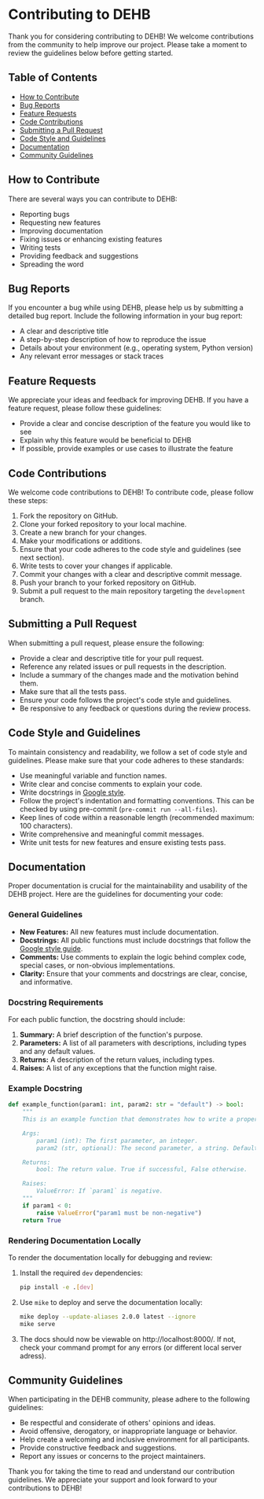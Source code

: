 # Contributing to DEHB

Thank you for considering contributing to DEHB! We welcome contributions from the community to help improve our project. Please take a moment to review the guidelines below before getting started.

## Table of Contents

- [How to Contribute](#how-to-contribute)
- [Bug Reports](#bug-reports)
- [Feature Requests](#feature-requests)
- [Code Contributions](#code-contributions)
- [Submitting a Pull Request](#submitting-a-pull-request)
- [Code Style and Guidelines](#code-style-and-guidelines)
- [Documentation](#documentation)
- [Community Guidelines](#community-guidelines)

## How to Contribute

There are several ways you can contribute to DEHB:

- Reporting bugs
- Requesting new features
- Improving documentation
- Fixing issues or enhancing existing features
- Writing tests
- Providing feedback and suggestions
- Spreading the word

## Bug Reports

If you encounter a bug while using DEHB, please help us by submitting a detailed bug report. Include the following information in your bug report:

- A clear and descriptive title
- A step-by-step description of how to reproduce the issue
- Details about your environment (e.g., operating system, Python version)
- Any relevant error messages or stack traces

## Feature Requests

We appreciate your ideas and feedback for improving DEHB. If you have a feature request, please follow these guidelines:

- Provide a clear and concise description of the feature you would like to see
- Explain why this feature would be beneficial to DEHB
- If possible, provide examples or use cases to illustrate the feature

## Code Contributions

We welcome code contributions to DEHB! To contribute code, please follow these steps:

1. Fork the repository on GitHub.
2. Clone your forked repository to your local machine.
3. Create a new branch for your changes.
4. Make your modifications or additions.
5. Ensure that your code adheres to the code style and guidelines (see next section).
6. Write tests to cover your changes if applicable.
7. Commit your changes with a clear and descriptive commit message.
8. Push your branch to your forked repository on GitHub.
9. Submit a pull request to the main repository targeting the ```development``` branch.

## Submitting a Pull Request

When submitting a pull request, please ensure the following:

- Provide a clear and descriptive title for your pull request.
- Reference any related issues or pull requests in the description.
- Include a summary of the changes made and the motivation behind them.
- Make sure that all the tests pass.
- Ensure your code follows the project's code style and guidelines.
- Be responsive to any feedback or questions during the review process.

## Code Style and Guidelines

To maintain consistency and readability, we follow a set of code style and guidelines. Please make sure that your code adheres to these standards:

- Use meaningful variable and function names.
- Write clear and concise comments to explain your code.
- Write docstrings in [Google style](https://google.github.io/styleguide/pyguide.html).
- Follow the project's indentation and formatting conventions. This can be checked by using pre-commit (```pre-commit run --all-files```).
- Keep lines of code within a reasonable length (recommended maximum: 100 characters).
- Write comprehensive and meaningful commit messages.
- Write unit tests for new features and ensure existing tests pass.

## Documentation
Proper documentation is crucial for the maintainability and usability of the DEHB project. Here are the guidelines for documenting your code:

### General Guidelines

- **New Features:** All new features must include documentation.
- **Docstrings:** All public functions must include docstrings that follow the [Google style guide](https://google.github.io/styleguide/pyguide.html).
- **Comments:** Use comments to explain the logic behind complex code, special cases, or non-obvious implementations.
- **Clarity:** Ensure that your comments and docstrings are clear, concise, and informative.

### Docstring Requirements

For each public function, the docstring should include:

1. **Summary:** A brief description of the function's purpose.
2. **Parameters:** A list of all parameters with descriptions, including types and any default values.
3. **Returns:** A description of the return values, including types.
4. **Raises:** A list of any exceptions that the function might raise.

### Example Docstring

```python
def example_function(param1: int, param2: str = "default") -> bool:
    """
    This is an example function that demonstrates how to write a proper docstring.

    Args:
        param1 (int): The first parameter, an integer.
        param2 (str, optional): The second parameter, a string. Defaults to "default".

    Returns:
        bool: The return value. True if successful, False otherwise.

    Raises:
        ValueError: If `param1` is negative.
    """
    if param1 < 0:
        raise ValueError("param1 must be non-negative")
    return True
```

### Rendering Documentation Locally

To render the documentation locally for debugging and review:

1. Install the required `dev` dependencies:

    ```bash
    pip install -e .[dev]
    ```

2. Use `mike` to deploy and serve the documentation locally:

    ```bash
    mike deploy --update-aliases 2.0.0 latest --ignore
    mike serve
    ```

3. The docs should now be viewable on http://localhost:8000/. If not, check your command prompt for any errors (or different local server adress).

## Community Guidelines

When participating in the DEHB community, please adhere to the following guidelines:

- Be respectful and considerate of others' opinions and ideas.
- Avoid offensive, derogatory, or inappropriate language or behavior.
- Help create a welcoming and inclusive environment for all participants.
- Provide constructive feedback and suggestions.
- Report any issues or concerns to the project maintainers.

Thank you for taking the time to read and understand our contribution guidelines. We appreciate your support and look forward to your contributions to DEHB!

